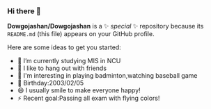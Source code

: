 ### Hi there 👋


**Dowgojashan/Dowgojashan** is a ✨ _special_ ✨ repository because its `README.md` (this file) appears on your GitHub profile.

Here are some ideas to get you started:

- 🌱 I’m currently studying MIS in NCU
- 👯 I like to hang out with friends
- 🤔 I'm interesting in playing badminton,watching baseball game
- 💬 Birthday:2003/02/05
- 😄 I usually smile to make everyone happy! 
- ⚡ Recent goal:Passing all exam with flying colors!
